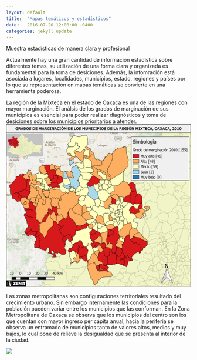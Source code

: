 ```yaml
---
layout: default
title:  "Mapas temáticos y estadísticos"
date:   2016-07-20 12:00:00 -0400
categories: jekyll update
---
```


Muestra estadísticas de manera clara y profesional

Actualmente hay una gran cantidad de información estadística sobre diferentes temas, su utilización de una forma clara y organizada es fundamental para la toma de desiciones. Además, la infomración está asociada a lugares, localidades, municipios, estado, regiones y países por lo que su representación en mapas temáticas se convierte en una herramienta poderosa.

La región de la Mixteca en el estado de Oaxaca es una de las regiones con mayor marginación. El análsis de los grados de marginación de sus municipios es esencial para poder realizar diagnósticos y toma de desiciones sobre los municipios prioritarios a atender.
<img src="/images/post/oaxaca/estadistico.png" width="900">

Las zonas metropolitanas son configuraciones territoriales resultado del crecimiento urbano. Sin embargo internamente las condiciones para la población pueden variar entre los municipios que las conforman. En la Zona Metropolitana de Oaxaca se observa que los municipios del centro son los que cuentan con mayor ingreso per cápita anual, hacia la periferia se observa un entramado de municipios tanto de valores altos, medios y muy bajos, lo cual pone de relieve la desigualdad que se presenta al interior de la ciudad. 

<img src="/images/post/oaxaca/Mapa 6. Ingreso per cápita.png" width="900">


